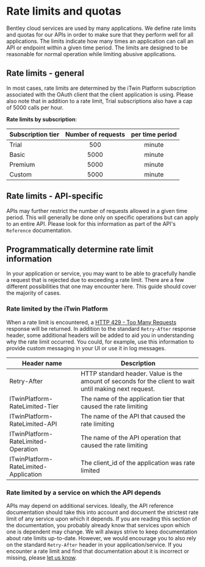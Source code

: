 <!-- Copyright (c) Bentley Systems, Incorporated. All rights reserved.            -->
<!-- See LICENSE in the project root for license terms and full copyright notice. -->

# Rate limits and quotas

Bentley cloud services are used by many applications. We define rate limits and quotas for our APIs in order to make sure that they perform well for all applications. The limits indicate how many times an application can call an API or endpoint within a given time period. The limits are designed to be reasonable for normal operation while limiting abusive applications.

## Rate limits - general

In most cases, rate limits are determined by the iTwin Platform subscription associated with the OAuth client that the client application is using. Please also note that in addition to a rate limit, Trial subscriptions also have a cap of 5000 calls per hour.

**Rate limits by subscription**:

| Subscription tier | Number of requests | per time period |
| ----------------- | :----------------: | :-------------: |
| Trial             |        500         |     minute      |
| Basic             |        5000        |     minute      |
| Premium           |        5000        |     minute      |
| Custom            |        5000        |     minute      |

## Rate limits - API-specific

APIs may further restrict the number of requests allowed in a given time period. This will generally be done only on specific operations but can apply to an entire API. Please look for this information as part of the API's `Reference` documentation.

## Programmatically determine rate limit information

In your application or service, you may want to be able to gracefully handle a request that is rejected due to exceeding a rate limit. There are a few different possibilities that one may encounter here. This guide should cover the majority of cases.

### Rate limited by the iTwin Platform

When a rate limit is encountered, a [HTTP 429 - Too Many Requests](https://developer.mozilla.org/en-US/docs/Web/HTTP/Status/429) response will be returned. In addition to the standard `Retry-After` response header, some additional headers will be added to aid you in understanding why the rate limit occurred. You could, for example, use this information to provide custom messaging in your UI or use it in log messages.

| Header name                           | Description                                                                                            |
| ------------------------------------- | ------------------------------------------------------------------------------------------------------ |
| Retry-After                           | HTTP standard header. Value is the amount of seconds for the client to wait until making next request. |
| ITwinPlatform-RateLimited-Tier        | The name of the application tier that caused the rate limiting                                         |
| ITwinPlatform-RateLimited-API         | The name of the API that caused the rate limiting                                                      |
| ITwinPlatform-RateLimited-Operation   | The name of the API operation that caused the rate limiting                                            |
| ITwinPlatform-RateLimited-Application | The client_id of the application was rate limited                                                      |

### Rate limited by a service on which the API depends

APIs may depend on additional services. Ideally, the API reference documentation should take this into account and document the strictest rate limit of any service upon which it depends. If you are reading this section of the documentation, you probably already know that services upon which one is dependent may change. We will always strive to keep documentation about rate limits up-to-date. However, we would encourage you to also rely on the standard `Retry-After` header in your application/service. If you encounter a rate limit and find that documentation about it is incorrect or missing, please [let us know](/support).
